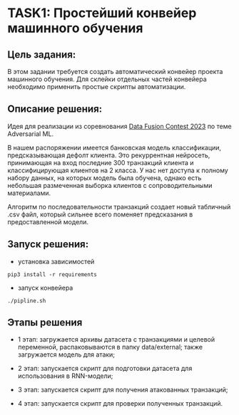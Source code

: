 # TASK1: Простейший конвейер машинного обучения

## Цель задания:
В этом задании требуется создать автоматический конвейер проекта машинного обучения. Для склейки отдельных частей конвейера необходимо применить простые скрипты автоматизации.

## Описание решения:
Идея для реализации из соревнования [Data Fusion Contest 2023](https://ods.ai/competitions/data-fusion2023-attack) по теме Adversarial ML.

В нашем распоряжении имеется банковская модель классификации, предсказывающая дефолт клиента. Это рекуррентная нейросеть, принимающая на вход последние 300 транзакций клиента и классифицирующая клиентов на 2 класса. У нас нет доступа к полному набору данных, на которых модель была обучена, однако есть небольшая размеченная выборка клиентов с сопроводительными материалами.

Алгоритм по последовательности транзакций создает новый табличный .csv файл, который сильнее всего поменяет предсказания в предоставленной модели. 

## Запуск решения:

- установка зависимостей

```
pip3 install -r requirements
```
- запуск конвейера

```
./pipline.sh
```

## Этапы решения

- 1 этап: загружается архивы датасета с транзакциями и целевой переменной, распаковываются в папку data/external; также загружается модель для атаки;

- 2 этап: запускается скрипт для подготовки датасета для использования в RNN-модели;

- 3 этап: запускается скрипт для получения атакованных транзакций;

- 4 этап: запускается скрипт для проверки полученных транзакций.
